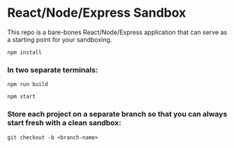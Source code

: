 # React/Node/Express Sandbox

This repo is a bare-bones React/Node/Express application that can serve as a starting point for your sandboxing.

```
npm install
```

### In two separate terminals:
```
npm run build
```

```
npm start
```

### Store each project on a separate branch so that you can always start fresh with a clean sandbox:
```
git checkout -b <branch-name>
```

